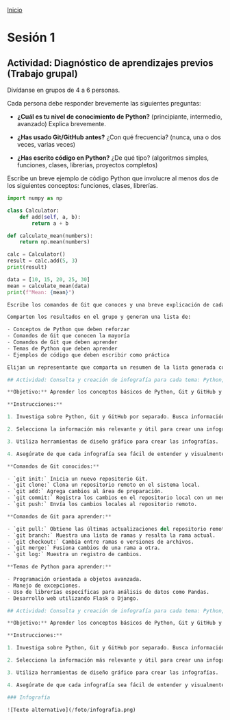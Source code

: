 <!-- No borrar o modificar -->
[Inicio](./index.md)

# Sesión 1

<!-- Su documentación aquí -->

## Actividad: Diagnóstico de aprendizajes previos (Trabajo grupal)

Divídanse en grupos de 4 a 6 personas.

Cada persona debe responder brevemente las siguientes preguntas:

- **¿Cuál es tu nivel de conocimiento de Python?** (principiante, intermedio, avanzado) Explica brevemente.

- **¿Has usado Git/GitHub antes?** ¿Con qué frecuencia? (nunca, una o dos veces, varias veces)

- **¿Has escrito código en Python?** ¿De qué tipo? (algoritmos simples, funciones, clases, librerías, proyectos completos)

Escribe un breve ejemplo de código Python que involucre al menos dos de los siguientes conceptos: funciones, clases, librerías.
```python
import numpy as np

class Calculator:
    def add(self, a, b):
        return a + b

def calculate_mean(numbers):
    return np.mean(numbers)

calc = Calculator()
result = calc.add(5, 3)
print(result)

data = [10, 15, 20, 25, 30]
mean = calculate_mean(data)
print(f"Mean: {mean}")

Escribe los comandos de Git que conoces y una breve explicación de cada uno.

Comparten los resultados en el grupo y generan una lista de:

- Conceptos de Python que deben reforzar
- Comandos de Git que conocen la mayoría
- Comandos de Git que deben aprender
- Temas de Python que deben aprender
- Ejemplos de código que deben escribir como práctica

Elijan un representante que comparta un resumen de la lista generada con el grupo completo.

## Actividad: Consulta y creación de infografía para cada tema: Python, Git y GitHub (Trabajo grupal)

**Objetivo:** Aprender los conceptos básicos de Python, Git y GitHub y crear una infografía para cada tema que explique de manera clara y visual.

**Instrucciones:**

1. Investiga sobre Python, Git y GitHub por separado. Busca información sobre qué son, para qué se utilizan y cuáles son sus principales características.

2. Selecciona la información más relevante y útil para crear una infografía para cada tema que explique de manera clara y visual los conceptos básicos de Python, Git y GitHub.

3. Utiliza herramientas de diseño gráfico para crear las infografías.

4. Asegúrate de que cada infografía sea fácil de entender y visualmente atractiva. Utiliza colores llamativos, íconos e imágenes para hacerlas más atractivas.

**Comandos de Git conocidos:**

- `git init:` Inicia un nuevo repositorio Git.
- `git clone:` Clona un repositorio remoto en el sistema local.
- `git add:` Agrega cambios al área de preparación.
- `git commit:` Registra los cambios en el repositorio local con un mensaje descriptivo.
- `git push:` Envía los cambios locales al repositorio remoto.

**Comandos de Git para aprender:**

- `git pull:` Obtiene las últimas actualizaciones del repositorio remoto y las fusiona en la rama local.
- `git branch:` Muestra una lista de ramas y resalta la rama actual.
- `git checkout:` Cambia entre ramas o versiones de archivos.
- `git merge:` Fusiona cambios de una rama a otra.
- `git log:` Muestra un registro de cambios.

**Temas de Python para aprender:**

- Programación orientada a objetos avanzada.
- Manejo de excepciones.
- Uso de librerías específicas para análisis de datos como Pandas.
- Desarrollo web utilizando Flask o Django.

## Actividad: Consulta y creación de infografía para cada tema: Python, Git y GitHub

**Objetivo:** Aprender los conceptos básicos de Python, Git y GitHub y crear una infografía para cada tema que explique de manera clara y visual.

**Instrucciones:**

1. Investiga sobre Python, Git y GitHub por separado. Busca información sobre qué son, para qué se utilizan y cuáles son sus principales características.

2. Selecciona la información más relevante y útil para crear una infografía para cada tema que explique de manera clara y visual los conceptos básicos de Python, Git y GitHub.

3. Utiliza herramientas de diseño gráfico para crear las infografías.

4. Asegúrate de que cada infografía sea fácil de entender y visualmente atractiva. Utiliza colores llamativos, íconos e imágenes para hacerlas más atractivas.

### Infografía 

![Texto alternativo](/foto/infografia.png)








